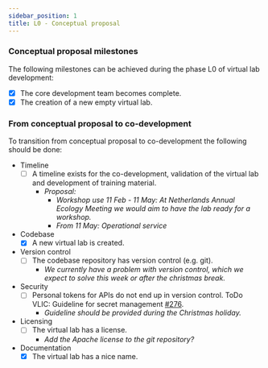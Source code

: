 ```yaml
---
sidebar_position: 1
title: L0 - Conceptual proposal
---
```

### Conceptual proposal milestones
The following milestones can be achieved during the phase L0 of virtual lab development:

- [X] The core development team becomes complete.
- [X] The creation of a new empty virtual lab.

### From conceptual proposal to co-development
To transition from conceptual proposal to co-development the following should be done:

* Timeline
  - [ ] A timeline exists for the co-development, validation of the virtual lab and development of training material.
    - *Proposal:*
      - *Workshop use 11 Feb - 11 May: At Netherlands Annual Ecology Meeting we would aim to have the lab ready for a workshop.*
      - *From 11 May: Operational service*
* Codebase
  - [X] A new virtual lab is created.
* Version control
  - [ ] The codebase repository has version control (e.g. git).
    - *We currently have a problem with version control, which we expect to solve this week or after the christmas break.*
* Security
  - [ ] Personal tokens for APIs do not end up in version control. ToDo VLIC: Guideline for secret management [#276](https://github.com/QCDIS/projects_overview/issues/276).
    - *Guideline should be provided during the Christmas holiday.* 
* Licensing
  - [ ] The virtual lab has a license.
    - *Add the Apache license to the git repository?*
* Documentation
  - [X] The virtual lab has a nice name.